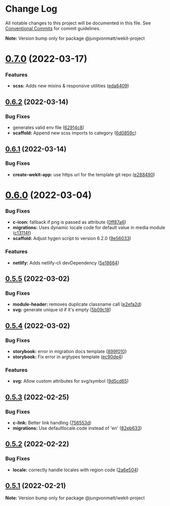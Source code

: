 # Change Log

All notable changes to this project will be documented in this file.
See [Conventional Commits](https://conventionalcommits.org) for commit guidelines.



**Note:** Version bump only for package @jungvonmatt/wekit-project





# [0.7.0](https://github.com/jungvonmatt/wekit/compare/v0.6.2...v0.7.0) (2022-03-17)


### Features

* **scss:** Adds new mixins & responsive utilities ([eda6409](https://github.com/jungvonmatt/wekit/commit/eda6409fe7fc222cc47e85c592059ae35441190e))





## [0.6.2](https://github.com/jungvonmatt/wekit/compare/v0.6.1...v0.6.2) (2022-03-14)


### Bug Fixes

* generates valid env file ([62914c8](https://github.com/jungvonmatt/wekit/commit/62914c8e3770ec29fc53d81dcf6d90eced5bfa2e))
* **scaffold:** Append new scss imports to category ([6d0859c](https://github.com/jungvonmatt/wekit/commit/6d0859cd5ac58f57e14e12c7bc9403ab5aa20b54))





## [0.6.1](https://github.com/jungvonmatt/wekit/compare/v0.6.0...v0.6.1) (2022-03-14)


### Bug Fixes

* **create-wekit-app:** use https url for the template git repo ([e288490](https://github.com/jungvonmatt/wekit/commit/e288490621a40e3fc291c6f2895a0551ef80b7ce))





# [0.6.0](https://github.com/jungvonmatt/wekit/compare/v0.5.5...v0.6.0) (2022-03-04)


### Bug Fixes

* **c-icon:** fallback if png is passed as attribute ([0ff87a6](https://github.com/jungvonmatt/wekit/commit/0ff87a67813b60d472cd1c686478ce9e3a431fe7))
* **migrations:** Uses dynamic locale code for default value in media module ([c13114f](https://github.com/jungvonmatt/wekit/commit/c13114f729919119e136602cd87cd6babf56c752))
* **scaffold:** Adjust hygen script to version 6.2.0 ([9e56033](https://github.com/jungvonmatt/wekit/commit/9e56033221f4c0f4f4e6df4ac5bac21614b42680))


### Features

* **netlify:** Adds netlify-cli devDependency ([5e18664](https://github.com/jungvonmatt/wekit/commit/5e186648c4c77e922ca1fc1a481ea39a8a29edf2))





## [0.5.5](https://github.com/jungvonmatt/wekit/compare/v0.5.4...v0.5.5) (2022-03-02)


### Bug Fixes

* **module-header:** removes duplicate classname call ([e2efa2d](https://github.com/jungvonmatt/wekit/commit/e2efa2d382418954d7c5a1fcc31ad50a91034ff2))
* **svg:** generate unique id if it's empty ([5b09c18](https://github.com/jungvonmatt/wekit/commit/5b09c1892f92c806e309423b9a16bf50f5957ac1))





## [0.5.4](https://github.com/jungvonmatt/wekit/compare/v0.5.3...v0.5.4) (2022-03-02)


### Bug Fixes

* **storybook:** error in migration docs template ([899f010](https://github.com/jungvonmatt/wekit/commit/899f01031a683425ad8dd623cc6104a3bc1d836b))
* **storybook:** Fix error in argtypes template ([ec90de4](https://github.com/jungvonmatt/wekit/commit/ec90de4761b55a88f13f3d29e7864a5552efe235))


### Features

* **svg:** Allow custom attributes for svg/symbol ([9d5cd65](https://github.com/jungvonmatt/wekit/commit/9d5cd653268b23b02064d799b1728fd052cc2e90))





## [0.5.3](https://github.com/jungvonmatt/wekit/compare/v0.5.2...v0.5.3) (2022-02-25)


### Bug Fixes

* **c-link:** Better link handling ([756553d](https://github.com/jungvonmatt/wekit/commit/756553d4b77c3bff33738a56573514dcecdc883e))
* **migrations:** Use defaultlocale.code instead of 'en' ([82eb633](https://github.com/jungvonmatt/wekit/commit/82eb633cb8096e4e42d9376781a3d299e1b7b72c))





## [0.5.2](https://github.com/jungvonmatt/wekit/compare/v0.5.1...v0.5.2) (2022-02-22)


### Bug Fixes

* **locale:** correctly handle locales with region code ([2a6e504](https://github.com/jungvonmatt/wekit/commit/2a6e504e0c78fcef4cda8f82fbc5546c5102a218))





## [0.5.1](https://github.com/jungvonmatt/wekit/compare/v0.5.0...v0.5.1) (2022-02-21)

**Note:** Version bump only for package @jungvonmatt/wekit-project
